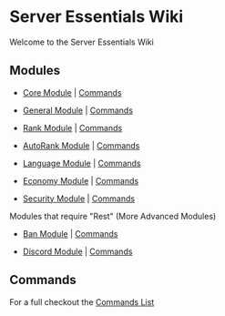 # Server Essentials Wiki

Welcome to the Server Essentials Wiki

## Modules

*  [Core Module](/modules/core-module/)   |   [Commands](commands#core-module)

*  [General Module](/modules/general-module/)   |   [Commands](commands#general-module)

*  [Rank Module](/modules/rank-module/)   |   [Commands](commands#rank-module)

*  [AutoRank Module](/modules/autorank-module/)   |   [Commands](commands#autorank-module)

*  [Language Module](/modules/language-module/)   |   [Commands](commands#languagee-module)

*  [Economy Module](/modules/economy-module/)   |   [Commands](commands#economy-module)

*  [Security Module](/modules/security-module/)   |   [Commands](commands#security-module)

  Modules that require "Rest" (More Advanced Modules)

*  [Ban Module](/modules/ban-module/)   |   [Commands](commands#ban-module)

*  [Discord Module](/modules/discord-module/)   |   [Commands](commands#discord-module)

## Commands

  For a full checkout the [Commands List](commands)

